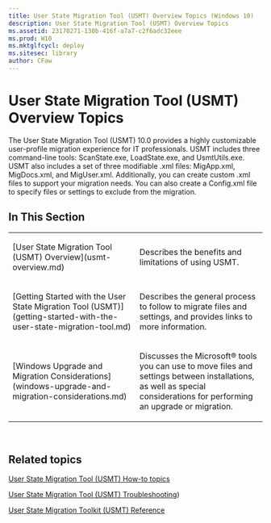 ```yaml
---
title: User State Migration Tool (USMT) Overview Topics (Windows 10)
description: User State Migration Tool (USMT) Overview Topics
ms.assetid: 23170271-130b-416f-a7a7-c2f6adc32eee
ms.prod: W10
ms.mktglfcycl: deploy
ms.sitesec: library
author: CFaw
---
```


# User State Migration Tool (USMT) Overview Topics


The User State Migration Tool (USMT) 10.0 provides a highly customizable user-profile migration experience for IT professionals. USMT includes three command-line tools: ScanState.exe, LoadState.exe, and UsmtUtils.exe. USMT also includes a set of three modifiable .xml files: MigApp.xml, MigDocs.xml, and MigUser.xml. Additionally, you can create custom .xml files to support your migration needs. You can also create a Config.xml file to specify files or settings to exclude from the migration.

## In This Section


<table>
<colgroup>
<col width="50%" />
<col width="50%" />
</colgroup>
<tbody>
<tr class="odd">
<td align="left"><p>[User State Migration Tool (USMT) Overview](usmt-overview.md)</p></td>
<td align="left"><p>Describes the benefits and limitations of using USMT.</p></td>
</tr>
<tr class="even">
<td align="left"><p>[Getting Started with the User State Migration Tool (USMT)](getting-started-with-the-user-state-migration-tool.md)</p></td>
<td align="left"><p>Describes the general process to follow to migrate files and settings, and provides links to more information.</p></td>
</tr>
<tr class="odd">
<td align="left"><p>[Windows Upgrade and Migration Considerations](windows-upgrade-and-migration-considerations.md)</p></td>
<td align="left"><p>Discusses the Microsoft® tools you can use to move files and settings between installations, as well as special considerations for performing an upgrade or migration.</p></td>
</tr>
</tbody>
</table>

 

## Related topics


[User State Migration Tool (USMT) How-to topics](usmt-how-to.md)

[User State Migration Tool (USMT) Troubleshooting](usmt-troubleshooting.md))

[User State Migration Toolkit (USMT) Reference](usmt-reference.md)

 

 





